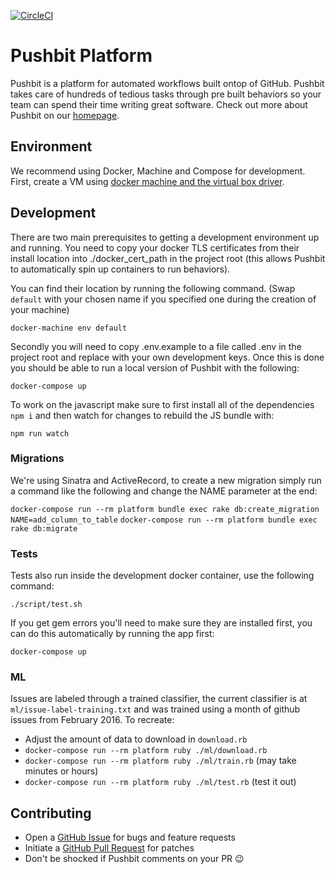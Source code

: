[![CircleCI](https://circleci.com/gh/pushbit-co/platform.svg?style=svg)](https://circleci.com/gh/pushbit-co/platform)

# Pushbit Platform

Pushbit is a platform for automated workflows built ontop of GitHub. Pushbit takes care of hundreds of tedious tasks through pre built behaviors so your team can spend their time writing great software. Check out more about Pushbit on our [homepage](https://www.pushbit.co).

## Environment

We recommend using Docker, Machine and Compose for development.
First, create a VM using [docker machine and the virtual box driver](https://docs.docker.com/machine/get-started/).

## Development

There are two main prerequisites to getting a development environment up and running.
You need to copy your docker TLS certificates from their install location into ./docker_cert_path in the project root (this allows Pushbit to automatically spin up containers to run behaviors).

You can find their location by running the following command. (Swap `default` with your chosen name if you specified one during the creation of your machine)

```
docker-machine env default
```

Secondly you will need to copy .env.example to a file called .env in the project root and replace with your own development keys. Once this is done you should be able to run a local version of Pushbit with the following:

```
docker-compose up
```

To work on the javascript make sure to first install all of the dependencies `npm i` and then watch
for changes to rebuild the JS bundle with:

```
npm run watch
```

### Migrations

We're using Sinatra and ActiveRecord, to create a new migration simply run a command like the following and change the NAME parameter at the end:

`docker-compose run --rm platform bundle exec rake db:create_migration NAME=add_column_to_table`
`docker-compose run --rm platform bundle exec rake db:migrate`


### Tests

Tests also run inside the development docker container, use the following command:

```
./script/test.sh
```

If you get gem errors you'll need to make sure they are installed first, you can do this automatically by running the app first:

```
docker-compose up
```

### ML

Issues are labeled through a trained classifier, the current classifier is at `ml/issue-label-training.txt` and was trained using a month of github issues from
February 2016. To recreate:

- Adjust the amount of data to download in `download.rb`
- `docker-compose run --rm platform ruby ./ml/download.rb`
- `docker-compose run --rm platform ruby ./ml/train.rb` (may take minutes or hours)
- `docker-compose run --rm platform ruby ./ml/test.rb` (test it out)


## Contributing

* Open a [GitHub Issue](https://github.com/pushbit-co/platform/new) for bugs and feature requests
* Initiate a [GitHub Pull Request](https://help.github.com/articles/using-pull-requests/) for patches
* Don't be shocked if Pushbit comments on your PR 😉
